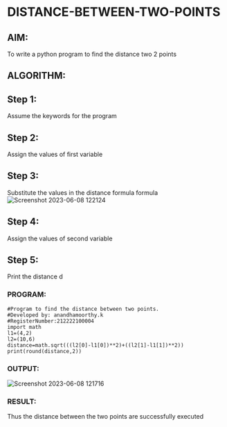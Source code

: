 # DISTANCE-BETWEEN-TWO-POINTS

## AIM:
To write a python program to find the distance two 2 points
## ALGORITHM:
## Step 1:
Assume the keywords for the program

## Step 2:
Assign the values of first variable

## Step 3:
Substitute the values in the distance formula
formula
![Screenshot 2023-06-08 122124](https://github.com/AnandhamoorthyKarthikeyan/DISTANCE-BETWEEN-TWO-POINTS/assets/119475998/a8fe43b5-e672-43d0-948f-aa35cba3a91d)

## Step 4:
Assign the values of second variable

## Step 5:
Print the distance d
### PROGRAM:
```
#Program to find the distance between two points.
#Developed by: anandhamoorthy.k
#RegisterNumber:212222100004
import math
l1=(4,2)
l2=(10,6)
distance=math.sqrt(((l2[0]-l1[0])**2)+((l2[1]-l1[1])**2))
print(round(distance,2))
```
### OUTPUT:
![Screenshot 2023-06-08 121716](https://github.com/AnandhamoorthyKarthikeyan/DISTANCE-BETWEEN-TWO-POINTS/assets/119475998/0f0e527e-6717-4567-b236-7b8831ee34b9)

### RESULT:
Thus the distance between the two points are successfully executed
